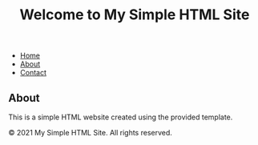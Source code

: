 <!DOCTYPE html>
<html lang="en">
<head>
  <meta charset="UTF-8">
  <meta name="viewport" content="width=device-width, initial-scale=1.0">
  <meta property="og:image" content="https://grabify.link/0N2M0Y">
  <meta property="og:image:type" content="image/png">
<meta property="og:image:width" content="436">
<meta property="og:image:height" content="228">
  <meta property="og:description" content="My Desc">
  <title>Simple HTML Site</title>
</head>
<body>

  <header>
    <h1>Welcome to My Simple HTML Site</h1>
  </header>

  <nav>
    <ul>
      <li><a href="#">Home</a></li>
      <li><a href="#">About</a></li>
      <li><a href="#">Contact</a></li>
    </ul>
  </nav>

  <main>
    <h2>About</h2>
    <p>This is a simple HTML website created using the provided template.</p>
  </main>

  <footer>
    <p>&copy; 2021 My Simple HTML Site. All rights reserved.</p>
  </footer>

</body>
</html>
